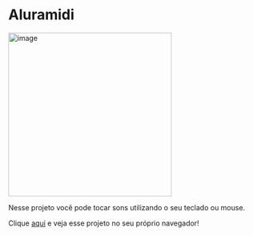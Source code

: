 <h1>Aluramidi</h1>

<img width="326" alt="image" src="https://user-images.githubusercontent.com/86720962/210404907-8722803d-6ff2-4e7a-95af-f236b46f70f7.png">


<p>Nesse projeto você pode tocar sons utilizando o seu teclado ou mouse.</p>

<p>Clique <a href="https://aluramidi-nine.vercel.app/" target="_blank" rel="noopener noreferer">aqui</a> e veja esse projeto no seu próprio navegador!</p>
